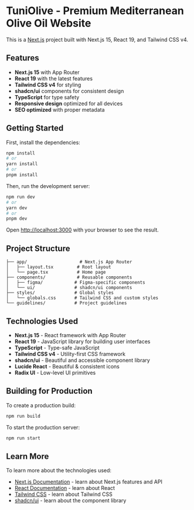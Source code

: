 # TuniOlive - Premium Mediterranean Olive Oil Website

This is a [Next.js](https://nextjs.org) project built with Next.js 15, React 19, and Tailwind CSS v4.

## Features

- **Next.js 15** with App Router
- **React 19** with the latest features
- **Tailwind CSS v4** for styling
- **shadcn/ui** components for consistent design
- **TypeScript** for type safety
- **Responsive design** optimized for all devices
- **SEO optimized** with proper metadata

## Getting Started

First, install the dependencies:

```bash
npm install
# or
yarn install
# or
pnpm install
```

Then, run the development server:

```bash
npm run dev
# or
yarn dev
# or
pnpm dev
```

Open [http://localhost:3000](http://localhost:3000) with your browser to see the result.

## Project Structure

```
├── app/                    # Next.js App Router
│   ├── layout.tsx         # Root layout
│   └── page.tsx           # Home page
├── components/            # Reusable components
│   ├── figma/            # Figma-specific components
│   └── ui/               # shadcn/ui components
├── styles/               # Global styles
│   └── globals.css       # Tailwind CSS and custom styles
└── guidelines/           # Project guidelines
```

## Technologies Used

- **Next.js 15** - React framework with App Router
- **React 19** - JavaScript library for building user interfaces
- **TypeScript** - Type-safe JavaScript
- **Tailwind CSS v4** - Utility-first CSS framework
- **shadcn/ui** - Beautiful and accessible component library
- **Lucide React** - Beautiful & consistent icons
- **Radix UI** - Low-level UI primitives

## Building for Production

To create a production build:

```bash
npm run build
```

To start the production server:

```bash
npm run start
```

## Learn More

To learn more about the technologies used:

- [Next.js Documentation](https://nextjs.org/docs) - learn about Next.js features and API
- [React Documentation](https://react.dev) - learn about React
- [Tailwind CSS](https://tailwindcss.com) - learn about Tailwind CSS
- [shadcn/ui](https://ui.shadcn.com) - learn about the component library